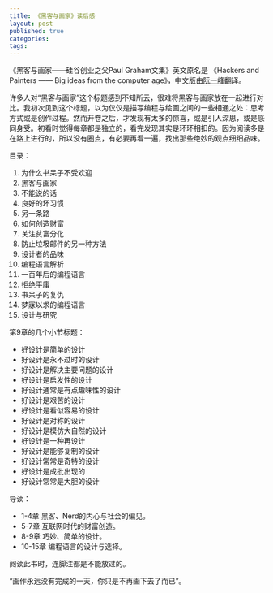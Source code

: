 ```yaml
---
title: 《黑客与画家》读后感
layout: post
published: true
categories: 
tags: 
---
```


《黑客与画家——硅谷创业之父Paul Graham文集》英文原名是 《Hackers and Painters —— Big ideas from the computer age》，中文版由[阮一峰](http://www.ruanyifeng.com/blog/)翻译。

许多人对“黑客与画家”这个标题感到不知所云，很难将黑客与画家放在一起进行对比。我初次见到这个标题，以为仅仅是描写编程与绘画之间的一些相通之处：思考方式或是创作过程。然而开卷之后，才发现有太多的惊喜，或是引人深思，或是感同身受。初看时觉得每章都是独立的，看完发现其实是环环相扣的。因为阅读多是在路上进行的，所以没有圈点，有必要再看一遍，找出那些绝妙的观点细细品味。

目录：

1. 为什么书呆子不受欢迎
2. 黑客与画家
3. 不能说的话
4. 良好的坏习惯
5. 另一条路
6. 如何创造财富
7. 关注贫富分化
8. 防止垃圾邮件的另一种方法
9. 设计者的品味
10. 编程语言解析
11. 一百年后的编程语言
12. 拒绝平庸
13. 书呆子的复仇
14. 梦寐以求的编程语言
15. 设计与研究

第9章的几个小节标题：

* 好设计是简单的设计
* 好设计是永不过时的设计
* 好设计是解决主要问题的设计
* 好设计是启发性的设计
* 好设计通常是有点趣味性的设计
* 好设计是艰苦的设计
* 好设计是看似容易的设计
* 好设计是对称的设计
* 好设计是模仿大自然的设计
* 好设计是一种再设计
* 好设计是能够复制的设计
* 好设计常常是奇特的设计
* 好设计是成批出现的
* 好设计常常是大胆的设计

导读：

* 1-4章 黑客、Nerd的内心与社会的偏见。
* 5-7章 互联网时代的财富创造。
* 8-9章 巧妙、简单的设计。
* 10-15章 编程语言的设计与选择。

阅读此书时，连脚注都是不能放过的。

“画作永远没有完成的一天，你只是不再画下去了而已”。
